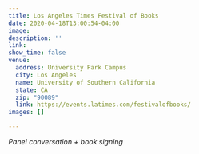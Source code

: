 ```yaml
---
title: Los Angeles Times Festival of Books
date: 2020-04-18T13:00:54-04:00
image: 
description: ''
link: 
show_time: false
venue:
  address: University Park Campus
  city: Los Angeles
  name: University of Southern California
  state: CA
  zip: "90089"
  link: https://events.latimes.com/festivalofbooks/
images: []

---
```

_Panel conversation + book signing_